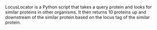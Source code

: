 LocusLocator is a Python script that takes a query protein and looks for 
similar proteins in other organisms. It then returns 10 proteins up and downstream
of the similar protein based on the locus tag of the similar protein. 
